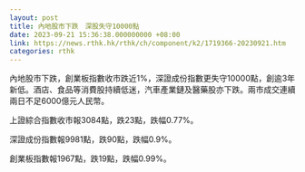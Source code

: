 ```yaml
---
layout: post
title: 內地股市下跌　深股失守10000點
date: 2023-09-21 15:36:38.000000000 +08:00
link: https://news.rthk.hk/rthk/ch/component/k2/1719366-20230921.htm
categories: rthk
---
```


內地股市下跌，創業板指數收市跌近1%，深證成份指數更失守10000點，創逾3年新低。酒店、食品等消費股持續低迷，汽車產業鏈及醫藥股亦下跌。兩市成交連續兩日不足6000億元人民幣。

上證綜合指數收市報3084點，跌23點，跌幅0.77%。

深證成份指數報9981點，跌90點，跌幅0.9%。

創業板指數報1967點，跌19點，跌幅0.99%。
